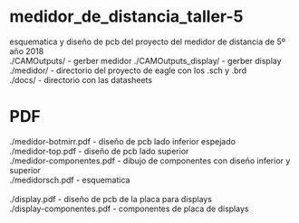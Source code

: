 # medidor_de_distancia_taller-5

esquematica y diseño de pcb del proyecto del medidor de distancia de 5º año 2018<br>
./CAMOutputs/ - gerber medidor
./CAMOutputs_display/ - gerber display
./medidor/ - directorio del proyecto de eagle con los .sch y .brd<br>
./docs/ - directorio con las datasheets<br>

<h1>PDF</h1>
./medidor-botmirr.pdf - diseño de pcb lado inferior espejado<br>
./medidor-top.pdf - diseño de pcb lado superior<br>
./medidor-componentes.pdf - dibujo de componentes con diseño inferior y superior<br>
./medidorsch.pdf - esquematica<br>
<br>
./display.pdf - diseño de pcb de la placa para displays<br>
./display-componentes.pdf - componentes de placa de displays<br>

